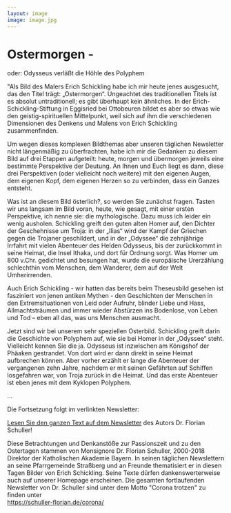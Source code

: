 ```yaml
---
layout: image
image: image.jpg
---
```


# Ostermorgen -
oder: Odysseus verläßt die Höhle des Polyphem

"Als Bild des Malers Erich Schickling habe ich mir heute jenes ausgesucht, das den Titel trägt: „Ostermorgen“. Ungeachtet des traditionellen Titels ist es absolut untraditionell; es gibt überhaupt kein ähnliches. In der Erich-Schickling-Stiftung in Eggisried bei Ottobeuren bildet es aber so etwas wie den geistig-spirituellen Mittelpunkt, weil sich auf ihm die verschiedenen Dimensionen des Denkens und Malens von Erich Schickling zusammenfinden. 
 

Um wegen dieses komplexen Bildthemas aber unseren täglichen Newsletter nicht längenmäßig zu überfrachten, habe ich mir die Gedanken zu diesem Bild auf drei Etappen aufgeteilt: heute, morgen und übermorgen jeweils eine bestimmte Perspektive der Deutung. An Ihnen und Euch liegt es dann, diese drei Perspektiven (oder vielleicht noch weitere) mit den eigenen Augen, dem eigenen Kopf, dem eigenen Herzen so zu verbinden, dass ein Ganzes entsteht. 
 

Was ist an diesem Bild österlich?, so werden Sie zunächst fragen. Tasten wir uns langsam im Bild voran, heute, wie gesagt, mit einer ersten Perspektive, ich nenne sie: die mythologische. Dazu muss ich leider ein wenig ausholen. Schickling greift den guten alten Homer auf, den Dichter der Geschehnisse um Troja: in der „Ilias“ wird der Kampf der Griechen gegen die Trojaner geschildert, und in der „Odyssee“ die zehnjährige Irrfahrt mit vielen Abenteuer des Helden Odysseus, bis der zurückkommt in seine Heimat, die Insel Ithaka, und dort für Ordnung sorgt. Was Homer um 800 v.Chr. gedichtet und besungen hat, wurde die europäische Urerzählung schlechthin vom Menschen, dem Wanderer, dem auf der Welt Umherirrenden.

 

Auch Erich Schickling - wir hatten das bereits beim Theseusbild gesehen ist fasziniert von jenen antiken Mythen - den Geschichten der Menschen in den Extremsituationen von Leid oder Aufruhr, blinder Liebe und Hass, Allmachtsträumen und immer wieder Abstürzen ins Bodenlose, von Leben und Tod – eben all das, was uns Menschen ausmacht.

 

Jetzt sind wir bei unserem sehr speziellen Osterbild. Schickling greift darin die Geschichte von Polyphem auf, wie sie bei Homer in der „Odyssee“ steht. Vielleicht kennen Sie die ja. Odysseus ist inzwischen am Königshof der Phäaken gestrandet. Von dort wird er dann direkt in seine Heimat aufbrechen können. Aber vorher erzählt er lange die Abenteuer der vergangenen zehn Jahre, nachdem er mit seinen Gefährten auf Schiffen losgefahren war, von Troja zurück in die Heimat.  Und das erste Abenteuer ist eben jenes mit dem Kyklopen Polyphem. 

...  

Die Fortsetzung folgt im verlinkten Newsletter: 

[Lesen Sie den ganzen Text auf dem Newsletter](https://schuller-florian.de/corona/2020/04/corona-trotzen-20/) des Autors Dr. Florian Schuller!


Diese Betrachtungen und Denkanstöße zur Passionszeit und zu den Ostertagen stammen von Monsignore Dr. Florian Schuller, 2000-2018 Direktor der Katholischen Akademie Bayern. In seinen täglichen Newslettern an seine Pfarrgemeinde Straßberg und an Freunde thematisiert er in diesen Tagen Bilder von Erich Schickling. Seine Texte dürfen dankenswerterweise auch auf unserer Homepage erscheinen. Die gesamten fortlaufenden Newsletter von Dr. Schuller sind unter dem Motto "Corona trotzen" zu finden unter   
https://schuller-florian.de/corona/